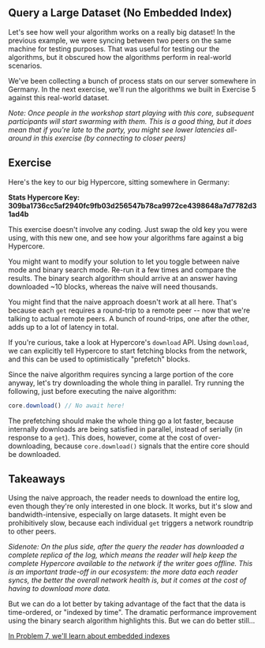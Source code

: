 ## Query a Large Dataset (No Embedded Index)
Let's see how well your algorithm works on a really big dataset! In the previous example, we were syncing between two peers on the same machine for testing purposes. That was useful for testing our the algorithms, but it obscured how the algorithms perform in real-world scenarios.

We've been collecting a bunch of process stats on our server somewhere in Germany. In the next exercise, we'll run the algorithms we built in Exercise 5 against this real-world dataset. 

*Note: Once people in the workshop start playing with this core, subsequent participants will start swarming with them. This is a good thing, but it does mean that if you're late to the party, you might see lower latencies all-around in this exercise (by connecting to closer peers)*

## Exercise

Here's the key to our big Hypercore, sitting somewhere in Germany: 

__Stats Hypercore Key: 309ba1736cc5af2940fc9fb03d256547b78ca9972ce4398648a7d7782d31ad4b__

This exercise doesn't involve any coding. Just swap the old key you were using, with this new one, and see how your algorithms fare against a big Hypercore.

You might want to modify your solution to let you toggle between naive mode and binary search mode. Re-run it a few times and compare the results. The binary search algorithm should arrive at an answer having downloaded ~10 blocks, whereas the naive will need thousands.

You might find that the naive approach doesn't work at all here. That's because each `get` requires a round-trip to a remote peer -- now that we're talking to actual remote peers. A bunch of round-trips, one after the other, adds up to a lot of latency in total.

If you're curious, take a look at Hypercore's `download` API. Using `download`, we can explicitly tell Hypercore to start fetching blocks from the network, and this can be used to optimistically "prefetch" blocks.

Since the naive algorithm requires syncing a large portion of the core anyway, let's try downloading the whole thing in parallel. Try running the following, just before executing the naive algorithm:
```js
core.download() // No await here!
```

The prefetching should make the whole thing go a lot faster, because internally downloads are being satisfied in parallel, instead of serially (in response to a `get`). This does, however, come at the cost of over-downloading, because `core.download()` signals that the entire core should be downloaded.

## Takeaways
Using the naive approach, the reader needs to download the entire log, even though they're only interested in one block. It works, but it's slow and bandwidth-intensive, especially on large datasets. It might even be prohibitively slow, because each individual `get` triggers a network roundtrip to other peers.

*Sidenote: On the plus side, after the query the reader has downloaded a complete replica of the log, which means the reader will help keep the complete Hypercore available to the network if the writer goes offline. This is an important trade-off in our ecosystem: the more data each reader syncs, the better the overall network health is, but it comes at the cost of having to download more data.*

But we can do a lot better by taking advantage of the fact that the data is time-ordered, or "indexed by time". The dramatic performance improvement using the binary search algorithm highlights this. But we can do better still... 

[In Problem 7, we'll learn about embedded indexes](07.md)